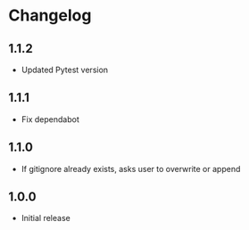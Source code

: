 # Changelog

## 1.1.2

- Updated Pytest version

## 1.1.1

- Fix dependabot

## 1.1.0

- If gitignore already exists, asks user to overwrite or append

## 1.0.0

- Initial release

